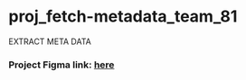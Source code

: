 # proj_fetch-metadata_team_81
EXTRACT META DATA


### Project Figma link: [here](https://www.figma.com/file/G0uwfELRR8TT7hzV6NvJbQ/Metadrix-Project)
